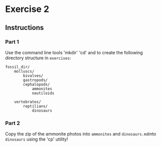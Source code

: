 # Exercise 2

## Instructions

### Part 1
Use the command line tools 'mkdir' 'cd' and to create the following directory structure in `exercises`:

    fossil_dir/
        molluscs/
            bivalves/
            gastropods/
            cephalopods/
                ammonites
                nautiloids

        vertebrates/
            reptilians/
                dinosaurs

### Part 2
Copy the zip of the ammonite photos into `ammonites` and `dinosaurs.md`into `dinosaurs` using the 'cp' utility!

